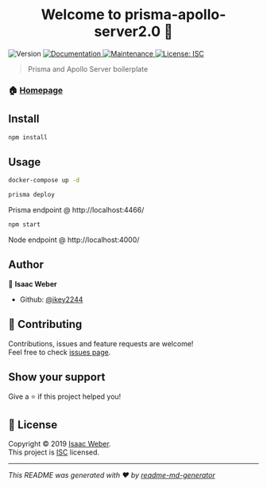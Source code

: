 <h1 align="center">Welcome to prisma-apollo-server2.0 👋</h1>
<p>
  <img alt="Version" src="https://img.shields.io/badge/version-1.0.0-blue.svg?cacheSeconds=2592000" />
  <a href="https://github.com/ikey2244/prisma-apollo2#readme">
    <img alt="Documentation" src="https://img.shields.io/badge/documentation-yes-brightgreen.svg" target="_blank" />
  </a>
  <a href="https://github.com/ikey2244/prisma-apollo2/graphs/commit-activity">
    <img alt="Maintenance" src="https://img.shields.io/badge/Maintained%3F-yes-green.svg" target="_blank" />
  </a>
  <a href="https://github.com/ikey2244/prisma-apollo2/blob/master/LICENSE">
    <img alt="License: ISC" src="https://img.shields.io/badge/License-ISC-yellow.svg" target="_blank" />
  </a>
</p>

> Prisma and Apollo Server boilerplate

### 🏠 [Homepage](https://github.com/ikey2244/prisma-apollo2#readme)

## Install

```sh
npm install
```

## Usage


```sh
docker-compose up -d 
```

```sh
prisma deploy
```

Prisma endpoint @ http://localhost:4466/

```sh
npm start
```
Node endpoint @ http://localhost:4000/

## Author

👤 **Isaac Weber**

* Github: [@ikey2244](https://github.com/ikey2244)

## 🤝 Contributing

Contributions, issues and feature requests are welcome!<br />Feel free to check [issues page](https://github.com/ikey2244/prisma-apollo2/issues).

## Show your support

Give a ⭐️ if this project helped you!

## 📝 License

Copyright © 2019 [Isaac Weber](https://github.com/ikey2244).<br />
This project is [ISC](https://github.com/ikey2244/prisma-apollo2/blob/master/LICENSE) licensed.

***
_This README was generated with ❤️ by [readme-md-generator](https://github.com/kefranabg/readme-md-generator)_